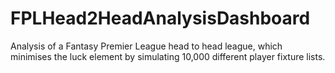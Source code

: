 # FPLHead2HeadAnalysisDashboard
Analysis of a Fantasy Premier League head to head league, which minimises the luck element by simulating 10,000 different player fixture lists.
